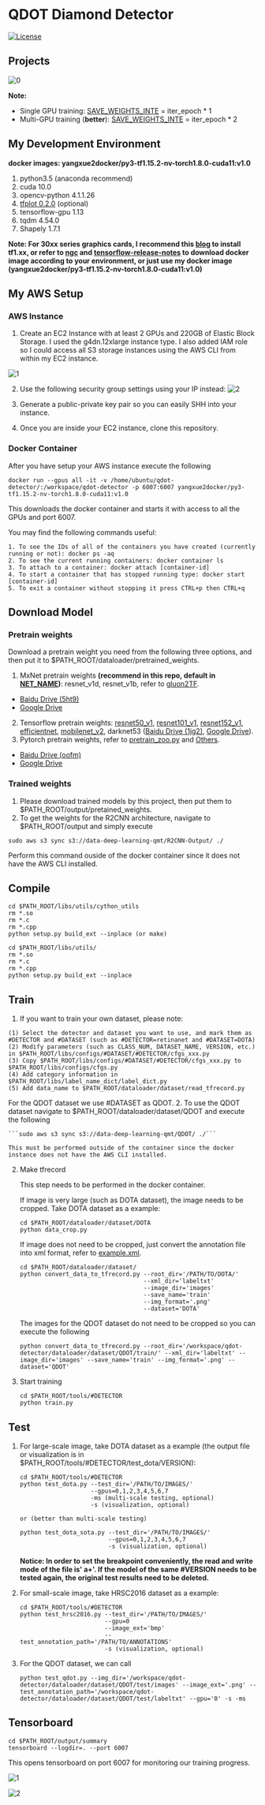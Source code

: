 # QDOT Diamond Detector

[![License](https://img.shields.io/badge/License-Apache%202.0-blue.svg)](https://opensource.org/licenses/Apache-2.0)
 

## Projects
![0](projects.png)


**Note:**    
- Single GPU training: [SAVE_WEIGHTS_INTE](./libs/configs/cfgs.py) = iter_epoch * 1 
- Multi-GPU training (**better**): [SAVE_WEIGHTS_INTE](./libs/configs/cfgs.py) = iter_epoch * 2

## My Development Environment
**docker images: yangxue2docker/py3-tf1.15.2-nv-torch1.8.0-cuda11:v1.0**        
1. python3.5 (anaconda recommend)               
2. cuda 10.0                     
3. opencv-python 4.1.1.26         
4. [tfplot 0.2.0](https://github.com/wookayin/tensorflow-plot) (optional)            
5. tensorflow-gpu 1.13
6. tqdm 4.54.0
7. Shapely 1.7.1

**Note: For 30xx series graphics cards, I recommend this [blog](https://blog.csdn.net/qq_39543404/article/details/112171851) to install tf1.xx, or refer to [ngc](https://ngc.nvidia.com/catalog/containers/nvidia:tensorflow) and [tensorflow-release-notes](https://docs.nvidia.com/deeplearning/frameworks/tensorflow-release-notes/rel_20-11.html#rel_20-11) to download docker image according to your environment, or just use my docker image (yangxue2docker/py3-tf1.15.2-nv-torch1.8.0-cuda11:v1.0)**

## My AWS Setup
### AWS Instance

1. Create an EC2 Instance with at least 2 GPUs and 220GB of Elastic Block Storage. I used the g4dn.12xlarge instance type.
I also added IAM role so I could access all S3 storage instances using the AWS CLI from within my EC2 instance.

![1](ami-example.png)


2. Use the following security group settings using your IP instead:
![2](security-group.png)


3. Generate a public-private key pair so you can easily SHH into your instance.

4. Once you are inside your EC2 instance, clone this repository.

### Docker Container

After you have setup your AWS instance execute the following
 ```
 docker run --gpus all -it -v /home/ubuntu/qdot-detector/:/workspace/qdot-detector -p 6007:6007 yangxue2docker/py3-tf1.15.2-nv-torch1.8.0-cuda11:v1.0
 ```

This downloads the docker container and starts it with access to all the GPUs and port 6007.
    
You may find the following commands useful:

 ```
 1. To see the IDs of all of the containers you have created (currently running or not): docker ps -aq
 2. To see the current running containers: docker container ls
 3. To attach to a container: docker attach [container-id]
 4. To start a container that has stopped running type: docker start [container-id]
 5. To exit a container without stopping it press CTRL+p then CTRL+q
 ```

## Download Model
### Pretrain weights
Download a pretrain weight you need from the following three options, and then put it to $PATH_ROOT/dataloader/pretrained_weights. 
1. MxNet pretrain weights **(recommend in this repo, default in [NET_NAME](/Users/yangxue/Desktop/yangxue/code/RotationDetection/libs/configs/_base_/models/retinanet_r50_fpn.py))**: resnet_v1d, resnet_v1b, refer to [gluon2TF](./thirdparty/gluon2TF/README.md).    
* [Baidu Drive (5ht9)](https://pan.baidu.com/s/1GpqKg0dOaaWmwshvv1qWGg)          
* [Google Drive](https://drive.google.com/drive/folders/1BM8ffn1WnsRRb5RcuAcyJAHX8NS2M1Gz?usp=sharing)  
2. Tensorflow pretrain weights: [resnet50_v1](http://download.tensorflow.org/models/resnet_v1_50_2016_08_28.tar.gz), [resnet101_v1](http://download.tensorflow.org/models/resnet_v1_101_2016_08_28.tar.gz), [resnet152_v1](http://download.tensorflow.org/models/resnet_v1_152_2016_08_28.tar.gz), [efficientnet](https://github.com/tensorflow/tpu/tree/master/models/official/efficientnet), [mobilenet_v2](https://storage.googleapis.com/mobilenet_v2/checkpoints/mobilenet_v2_1.0_224.tgz), darknet53 ([Baidu Drive (1jg2)](https://pan.baidu.com/s/1p8V9aaivo9LNxa_OjXjUwA), [Google Drive](https://drive.google.com/drive/folders/1zyg1bvdmLxNRIXOflo_YmJjNJdpHX2lJ?usp=sharing)).      
3. Pytorch pretrain weights, refer to [pretrain_zoo.py](./dataloader/pretrained_weights/pretrain_zoo.py) and [Others](./OTHERS.md).
* [Baidu Drive (oofm)](https://pan.baidu.com/s/16nHwlkPsszBvzhMv4h2IwA)          
* [Google Drive](https://drive.google.com/drive/folders/14Bx6TK4LVadTtzNFTQj293cKYk_5IurH?usp=sharing)   


### Trained weights
1. Please download trained models by this project, then put them to $PATH_ROOT/output/pretained_weights.
2. To get the weights for the R2CNN architecture, navigate to $PATH_ROOT/output and simply execute 
 
 ```sudo aws s3 sync s3://data-deep-learning-qmt/R2CNN-Output/ ./ ``` 
 
Perform this command ouside of the docker container since it does not have the AWS CLI installed.  
 
## Compile
 ```  
 cd $PATH_ROOT/libs/utils/cython_utils
 rm *.so
 rm *.c
 rm *.cpp
 python setup.py build_ext --inplace (or make)

 cd $PATH_ROOT/libs/utils/
 rm *.so
 rm *.c
 rm *.cpp
 python setup.py build_ext --inplace
 ```

## Train 

1. If you want to train your own dataset, please note:  

 ```
 (1) Select the detector and dataset you want to use, and mark them as #DETECTOR and #DATASET (such as #DETECTOR=retinanet and #DATASET=DOTA)
 (2) Modify parameters (such as CLASS_NUM, DATASET_NAME, VERSION, etc.) in $PATH_ROOT/libs/configs/#DATASET/#DETECTOR/cfgs_xxx.py
 (3) Copy $PATH_ROOT/libs/configs/#DATASET/#DETECTOR/cfgs_xxx.py to $PATH_ROOT/libs/configs/cfgs.py
 (4) Add category information in $PATH_ROOT/libs/label_name_dict/label_dict.py     
 (5) Add data_name to $PATH_ROOT/dataloader/dataset/read_tfrecord.py
 ```
    
  For the QDOT dataset we use #DATASET as QDOT.
2. To use the QDOT dataset navigate to $PATH_ROOT/dataloader/dataset/QDOT and execute the following

    ```sudo aws s3 sync s3://data-deep-learning-qmt/QDOT/ ./``` 
    
    This must be performed outside of the container since the docker instance does not have the AWS CLI installed.

2. Make tfrecord       
    
    This step needs to be performed in the docker container.
    
    If image is very large (such as DOTA dataset), the image needs to be cropped. Take DOTA dataset as a example:  
    
    ```  
    cd $PATH_ROOT/dataloader/dataset/DOTA
    python data_crop.py
    ```  
    
    If image does not need to be cropped, just convert the annotation file into xml format, refer to [example.xml](./example.xml).
    
    ```  
    cd $PATH_ROOT/dataloader/dataset/  
    python convert_data_to_tfrecord.py --root_dir='/PATH/TO/DOTA/' 
                                       --xml_dir='labeltxt'
                                       --image_dir='images'
                                       --save_name='train' 
                                       --img_format='.png' 
                                       --dataset='DOTA'
    ```  
    
    The images for the QDOT dataset do not need to be cropped so you can execute the following
    
    ```
    python convert_data_to_tfrecord.py --root_dir='/workspace/qdot-detector/dataloader/dataset/QDOT/train/' --xml_dir='labeltxt' --image_dir='images' --save_name='train' --img_format='.png' --dataset='QDOT'
    ```
    

3. Start training
    ```  
    cd $PATH_ROOT/tools/#DETECTOR
    python train.py
    ```

## Test
1. For large-scale image, take DOTA dataset as a example (the output file or visualization is in $PATH_ROOT/tools/#DETECTOR/test_dota/VERSION): 

    ```  
    cd $PATH_ROOT/tools/#DETECTOR
    python test_dota.py --test_dir='/PATH/TO/IMAGES/'  
                        --gpus=0,1,2,3,4,5,6,7  
                        -ms (multi-scale testing, optional)
                        -s (visualization, optional)
    
    or (better than multi-scale testing)
    
    python test_dota_sota.py --test_dir='/PATH/TO/IMAGES/'  
                             --gpus=0,1,2,3,4,5,6,7  
                             -s (visualization, optional)
    ``` 

    **Notice: In order to set the breakpoint conveniently, the read and write mode of the file is' a+'. If the model of the same #VERSION needs to be tested again, the original test results need to be deleted.**

2. For small-scale image, take HRSC2016 dataset as a example: 

    ```  
    cd $PATH_ROOT/tools/#DETECTOR
    python test_hrsc2016.py --test_dir='/PATH/TO/IMAGES/'  
                            --gpu=0
                            --image_ext='bmp'
                            --test_annotation_path='/PATH/TO/ANNOTATIONS'
                            -s (visualization, optional)
    ``` 
    
3. For the QDOT dataset, we can call

    ```
    python test_qdot.py --img_dir='/workspace/qdot-detector/dataloader/dataset/QDOT/test/images' --image_ext='.png' --test_annotation_path='/workspace/qdot-detector/dataloader/dataset/QDOT/test/labeltxt' --gpu='0' -s -ms
    ```

## Tensorboard
```  
cd $PATH_ROOT/output/summary
tensorboard --logdir=. --port 6007
``` 
This opens tensorboard on port 6007 for monitoring our training progress.

![1](images.png)

![2](scalars.png)



